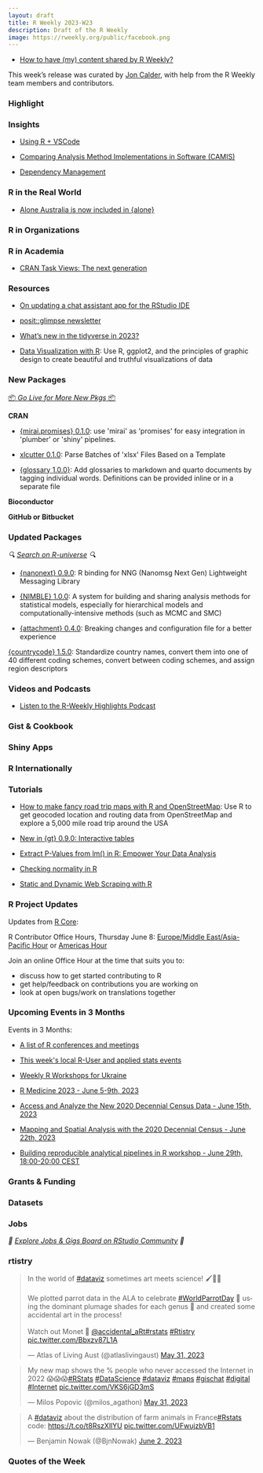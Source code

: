 ```yaml
---
layout: draft
title: R Weekly 2023-W23
description: Draft of the R Weekly
image: https://rweekly.org/public/facebook.png
---
```


+ [How to have (my) content shared by R Weekly?](https://github.com/rweekly/rweekly.org#how-to-have-my-content-shared-by-r-weekly)

This week’s release was curated by [Jon Calder](https://twitter.com/jonmcalder), with help from the R Weekly team members and contributors.

###  Highlight



### Insights

+ [Using R + VSCode](https://rolkra.github.io/R-VSCode/)

+ [Comparing Analysis Method Implementations in Software (CAMIS)](https://www.r-consortium.org/blog/2023/05/31/comparing-analysis-method-implementations-in-software-camis)

+ [Dependency Management](https://www.matthewrkaye.com/posts/series/doing-data-science/2023-05-27-renv-dependency-management/renv-dependency-management.html)

### R in the Real World

+ [Alone Australia is now included in {alone}](http://gradientdescending.com/alone-australia-is-now-included-in-alone/)

###  R in Organizations



###  R in Academia

+ [CRAN Task Views: The next generation](https://www.zeileis.org/news/ctv/)

###  Resources

+ [On updating a chat assistant app for the RStudio IDE](https://samuelenrique.com/posts/2023-06-02-updating-gptstudio/)

+ [posit::glimpse newsletter](https://posit.co/blog/posit-glimpse-newsletter-06/)

+ [What’s new in the tidyverse in 2023?](https://mine.quarto.pub/tidyverse-2023/)

+ [Data Visualization with R](https://datavizs23.classes.andrewheiss.com/): Use R, ggplot2, and the principles of graphic design to create beautiful and truthful visualizations of data

###  New Packages

<p class="added-hostname"><a href="https://rweekly.org/live" target="_blank" class="externalLink">📦 <i>Go Live for More New Pkgs</i> 📦</a></p>


**CRAN**

+ [{mirai.promises} 0.1.0](https://cran.r-project.org/package=mirai.promises): use 'mirai' as 'promises' for easy integration in 'plumber' or 'shiny' pipelines.

+ [xlcutter 0.1.0](https://hugogruson.fr/posts/xlcutter-0-1-0/): Parse Batches of 'xlsx' Files Based on a Template

+ [{glossary 1.0.0}](https://debruine.github.io/glossary/): Add glossaries to markdown and quarto documents by tagging individual words. Definitions can be provided inline or in a separate file

**Bioconductor**



**GitHub or Bitbucket**



### Updated Packages

<i>🔍 [Search on R-universe](https://r-universe.dev/search/) 🔍</i>

+ [{nanonext} 0.9.0](https://cran.r-project.org/package=nanonext): R binding for NNG (Nanomsg Next Gen) Lightweight Messaging Library

+ [{NIMBLE} 1.0.0](https://r-nimble.org/version-1-0-0-of-nimble-released-providing-automatic-differentiation-laplace-approximation-and-hmc-sampling): A system for building and sharing analysis methods for statistical models, especially for hierarchical models and computationally-intensive methods (such as MCMC and SMC)

+ [{attachment} 0.4.0](https://rtask.thinkr.fr/attachment-v0-4-0-breaking-changes-and-configuration-file-for-a-better-experience/): Breaking changes and configuration file for a better experience

[{countrycode} 1.5.0](https://vincentarelbundock.github.io/countrycode/): Standardize country names, convert them into one of 40 different coding schemes, convert between coding schemes, and assign region descriptors

###  Videos and Podcasts

* [Listen to the R-Weekly Highlights Podcast](https://rweekly.fireside.fm/)


### Gist & Cookbook



### Shiny Apps



### R Internationally



###  Tutorials

+ [How to make fancy road trip maps with R and OpenStreetMap](https://www.andrewheiss.com/blog/2023/06/01/geocoding-routing-openstreetmap-r/): Use R to get geocoded location and routing data from OpenStreetMap and explore a 5,000 mile road trip around the USA

+ [New in {gt} 0.9.0: Interactive tables](https://posit.co/blog/new-in-gt-0-9-0-interactive-tables/)

+ [Extract P-Values from lm() in R: Empower Your Data Analysis](https://www.marsja.se/extract-p-values-from-lm-in-r/)

+ [Checking normality in R](https://www.codingthepast.com/2023/06/01/Normal-Distribution.html)

+ [Static and Dynamic Web Scraping with R](https://tim-tiefenbach.de/post/2023-web-scraping/)

<!--<div class="post-more-begin></div><div class="post-more-end"></div>-->

###  R Project Updates

Updates from [R Core](http://developer.r-project.org/blosxom.cgi/R-devel/NEWS):

R Contributor Office Hours, Thursday June 8: [Europe/Middle East/Asia-Pacific Hour](https://www.meetup.com/r-contributors/events/cjsfftyfcjblb/) or [Americas Hour](https://www.meetup.com/r-contributors/events/sjsfftyfcjblb/)

Join an online Office Hour at the time that suits you to:
 - discuss how to get started contributing to R
 - get help/feedback on contributions you are working on
 - look at open bugs/work on translations together

###  Upcoming Events in 3 Months

Events in 3 Months:

+ [A list of R conferences and meetings](https://jumpingrivers.github.io/meetingsR/events.html)

+ [This week's local R-User and applied stats events](https://community.rstudio.com/c/irl)

+ [Weekly R Workshops for Ukraine](https://sites.google.com/view/dariia-mykhailyshyna/main/r-workshops-for-ukraine)

+ [R Medicine 2023 - June 5-9th, 2023](https://events.linuxfoundation.org/r-medicine/)

+ [Access and Analyze the New 2020 Decennial Census Data - June 15th, 2023](https://www.eventbrite.com/e/access-and-analyze-the-new-2020-decennial-census-data-tickets-632022023887)

+ [Mapping and Spatial Analysis with the 2020 Decennial Census - June 22th, 2023](https://www.eventbrite.com/e/mapping-and-spatial-analysis-with-the-2020-decennial-census-tickets-641300375687)

+ [Building reproducible analytical pipelines in R workshop - June 29th, 18:00-20:00 CEST](https://r-posts.com/building-reproducible-analytical-pipelines-in-r-workshop/)

### Grants & Funding


### Datasets


### Jobs

<i>💼 [Explore Jobs & Gigs Board on RStudio Community](https://community.rstudio.com/c/jobs/) 💼</i>

###  rtistry

<blockquote class="twitter-tweet"><p lang="en" dir="ltr">In the world of <a href="https://twitter.com/hashtag/dataviz?src=hash&amp;ref_src=twsrc%5Etfw">#dataviz</a> sometimes art meets science! 🖌👩‍🔬<br><br>We plotted parrot data in the ALA to celebrate <a href="https://twitter.com/hashtag/WorldParrotDay?src=hash&amp;ref_src=twsrc%5Etfw">#WorldParrotDay</a> 🦜 using the dominant plumage shades for each genus 🌈 and created some accidental art in the process! <br><br>Watch out Monet ‍🎨 <a href="https://twitter.com/accidental_art?ref_src=twsrc%5Etfw">@accidental_aRt</a><a href="https://twitter.com/hashtag/rstats?src=hash&amp;ref_src=twsrc%5Etfw">#rstats</a> <a href="https://twitter.com/hashtag/Rtistry?src=hash&amp;ref_src=twsrc%5Etfw">#Rtistry</a> <a href="https://t.co/Bbxzv87L1A">pic.twitter.com/Bbxzv87L1A</a></p>&mdash; Atlas of Living Aust (@atlaslivingaust) <a href="https://twitter.com/atlaslivingaust/status/1663765028724699137?ref_src=twsrc%5Etfw">May 31, 2023</a></blockquote> <script async src="https://platform.twitter.com/widgets.js" charset="utf-8"></script>

<blockquote class="twitter-tweet"><p lang="en" dir="ltr">My new map shows the % people who never accessed the Internet in 2022 😱😱😱<a href="https://twitter.com/hashtag/RStats?src=hash&amp;ref_src=twsrc%5Etfw">#RStats</a> <a href="https://twitter.com/hashtag/DataScience?src=hash&amp;ref_src=twsrc%5Etfw">#DataScience</a> <a href="https://twitter.com/hashtag/dataviz?src=hash&amp;ref_src=twsrc%5Etfw">#dataviz</a> <a href="https://twitter.com/hashtag/maps?src=hash&amp;ref_src=twsrc%5Etfw">#maps</a> <a href="https://twitter.com/hashtag/gischat?src=hash&amp;ref_src=twsrc%5Etfw">#gischat</a> <a href="https://twitter.com/hashtag/digital?src=hash&amp;ref_src=twsrc%5Etfw">#digital</a> <a href="https://twitter.com/hashtag/Internet?src=hash&amp;ref_src=twsrc%5Etfw">#Internet</a> <a href="https://t.co/VKS6jGD3mS">pic.twitter.com/VKS6jGD3mS</a></p>&mdash; Milos Popovic (@milos_agathon) <a href="https://twitter.com/milos_agathon/status/1663789852544958464?ref_src=twsrc%5Etfw">May 31, 2023</a></blockquote> <script async src="https://platform.twitter.com/widgets.js" charset="utf-8"></script>

<blockquote class="twitter-tweet"><p lang="en" dir="ltr">A <a href="https://twitter.com/hashtag/dataviz?src=hash&amp;ref_src=twsrc%5Etfw">#dataviz</a> about the distribution of farm animals in France<a href="https://twitter.com/hashtag/Rstats?src=hash&amp;ref_src=twsrc%5Etfw">#Rstats</a> code: <a href="https://t.co/t8RszXllYU">https://t.co/t8RszXllYU</a> <a href="https://t.co/UFwujzbVB1">pic.twitter.com/UFwujzbVB1</a></p>&mdash; Benjamin Nowak (@BjnNowak) <a href="https://twitter.com/BjnNowak/status/1664640149106376705?ref_src=twsrc%5Etfw">June 2, 2023</a></blockquote> <script async src="https://platform.twitter.com/widgets.js" charset="utf-8"></script>

###  Quotes of the Week
